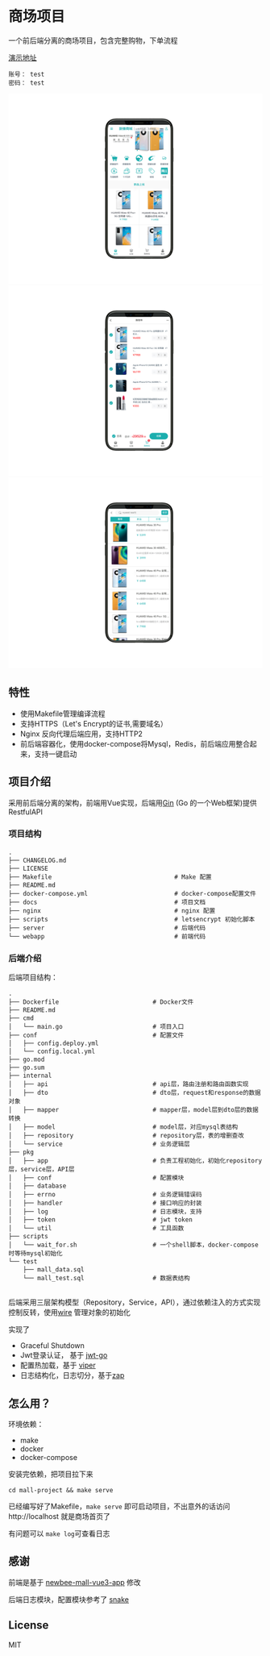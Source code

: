 # 商场项目

一个前后端分离的商场项目，包含完整购物，下单流程

[演示地址](https://mall.longji.online)

```
账号： test
密码： test
```

![商品首页](https://github.com/wljgithub/mall-project/blob/develop/webapp/static-files/%E9%A6%96%E9%A1%B5.png)
![购物车](https://github.com/wljgithub/mall-project/blob/develop/webapp/static-files/%E8%B4%AD%E7%89%A9%E8%BD%A6.png)
![商品搜索](https://github.com/wljgithub/mall-project/blob/develop/webapp/static-files/%E5%95%86%E5%93%81%E6%90%9C%E7%B4%A2.png)

## 特性

- 使用Makefile管理编译流程
- 支持HTTPS（Let's Encrypt的证书,需要域名）
- Nginx 反向代理后端应用，支持HTTP2
- 前后端容器化，使用docker-compose将Mysql，Redis，前后端应用整合起来，支持一键启动

## 项目介绍

采用前后端分离的架构，前端用Vue实现，后端用[Gin](https://github.com/gin-gonic/gin) (Go 的一个Web框架)提供RestfulAPI

### 项目结构
```
.
├── CHANGELOG.md
├── LICENSE
├── Makefile                                  # Make 配置
├── README.md
├── docker-compose.yml                        # docker-compose配置文件
├── docs                                      # 项目文档
├── nginx                                     # nginx 配置
├── scripts                                   # letsencrypt 初始化脚本
├── server                                    # 后端代码
└── webapp                                    # 前端代码

```

### 后端介绍

后端项目结构：
```
.
├── Dockerfile                          # Docker文件
├── README.md
├── cmd
│   └── main.go                         # 项目入口
├── conf                                # 配置文件
│   ├── config.deploy.yml               
│   └── config.local.yml                
├── go.mod
├── go.sum
├── internal
│   ├── api                             # api层，路由注册和路由函数实现
│   ├── dto                             # dto层，request和response的数据对象
│   ├── mapper                          # mapper层，model层到dto层的数据转换
│   ├── model                           # model层，对应mysql表结构
│   ├── repository                      # repository层，表的增删查改
│   └── service                         # 业务逻辑层
├── pkg
│   ├── app                             # 负责工程初始化，初始化repository层，service层，API层
│   ├── conf                            # 配置模块
│   ├── database                        
│   ├── errno                           # 业务逻辑错误码
│   ├── handler                         # 接口响应的封装
│   ├── log                             # 日志模块，支持
│   ├── token                           # jwt token
│   └── util                            # 工具函数
├── scripts
│   └── wait_for.sh                     # 一个shell脚本，docker-compose时等待mysql初始化
└── test                                
    ├── mall_data.sql                   
    └── mall_test.sql                   # 数据表结构


```
后端采用三层架构模型（Repository，Service，API），通过依赖注入的方式实现控制反转，使用[wire](https://github.com/google/wire) 管理对象的初始化

实现了

- Graceful Shutdown
- Jwt登录认证， 基于 [jwt-go](https://github.com/dgrijalva/jwt-go)
- 配置热加载，基于 [viper](https://github.com/spf13/viper)
- 日志结构化，日志切分，基于[zap](https://github.com/uber-go/zap)

## 怎么用？

环境依赖：

 - make
 - docker
 - docker-compose
 
安装完依赖，把项目拉下来
 
```
cd mall-project && make serve
```
已经编写好了Makefile，`make serve` 即可启动项目，不出意外的话访问 http://localhost 就是商场首页了

有问题可以 `make log`可查看日志

 



## 感谢

前端是基于 [newbee-mall-vue3-app](https://github.com/newbee-ltd/newbee-mall-vue3-app) 修改

后端日志模块，配置模块参考了 [snake](https://github.com/1024casts/snake)

## License

MIT